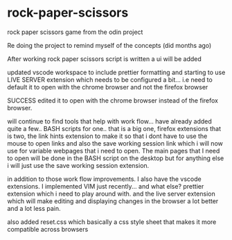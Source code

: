 # rock-paper-scissors
rock paper scissors game from the odin project

Re doing the project to remind myself of the concepts (did months ago)

After working rock paper scissors script is written a ui will be added

updated vscode workspace to include prettier formatting and starting to use 
LIVE SERVER extension which needs to be configured a bit... i.e need to default it to open with the chrome browser and not the firefox browser

SUCCESS edited it to open with the chrome browser instead of the firefox browser.  

will continue to find tools that help with work flow... have already added quite a few.. BASH scripts for one.. that is a big one, firefox extensions that is two, the link hints extension to make it so that i dont have to use the mouse to open links and also the save working session link which i will now use for variable webpages that i need to open.  The main pages that I need to open will be done in the BASH script on the desktop but for anything else i will just use the save working session extension.  

in addition to those work flow improvements.  I also have the vscode extensions.  I implemented VIM just recently... and what else? prettier extension which i need to play around with.  and the live server extension which will make editing and displaying changes in the browser a lot better and a lot less pain.  

also added reset.css which basically a css style sheet that makes it more compatible across browsers
